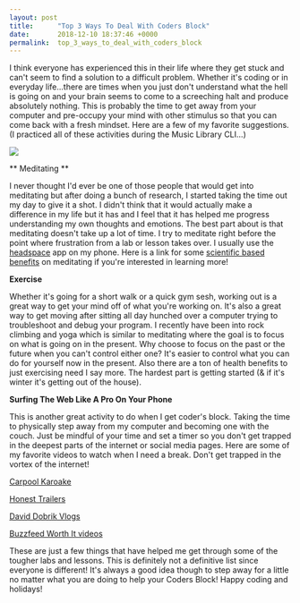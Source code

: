 ```yaml
---
layout: post
title:      "Top 3 Ways To Deal With Coders Block"
date:       2018-12-10 18:37:46 +0000
permalink:  top_3_ways_to_deal_with_coders_block
---
```


I think everyone has experienced this in their life where they get stuck and can't seem to find a solution to a difficult problem. Whether it's coding or in everyday life...there are times when you just don't understand what the hell is going on and your brain seems to come to a screeching halt and produce absolutely nothing. This is probably the time to get away from your computer and pre-occupy your mind with other stimulus so that you can come back with a fresh mindset. Here are a few of my favorite suggestions. (I practiced all of these activities during the Music Library CLI...)

 ![](https://i.gifer.com/HkF.gif)

** Meditating **

I never thought I'd ever be one of those people that would get into meditating but after doing a bunch of research, I started taking the time out my day to give it a shot. I didn't think that it would actually make a difference in my life but it has and I feel that it has helped me progress understanding my own thoughts and emotions. The best part about is that meditating doesn't take up a lot of time. I try to meditate right before the point where frustration from a lab or lesson takes over. I usually use the [headspace](https://www.headspace.com/) app on my phone. Here is a link for some [scientific based benefits](https://www.healthline.com/nutrition/12-benefits-of-meditation) on meditating if you're interested in learning more! 

**Exercise**

Whether it's going for a short walk or a quick gym sesh, working out is a great way to get your mind off of what you're working on. It's also a great way to get moving after sitting all day hunched over a computer trying to troubleshoot and debug your program. I recently have been into rock climbing and yoga which is similar to meditating where the goal is to focus on what is going on in the present. Why choose to focus on the past or the future when you can't control either one? It's easier to control what you can do for yourself now in the present. Also there are a ton of health benefits to just exercising need I say more. The hardest part is getting started (& if it's winter it's getting out of the house). 

**Surfing The Web Like A Pro On Your Phone**

This is another great activity to do when I get coder's block. Taking the time to physically step away from my computer and becoming one with the couch. Just be mindful of your time and set a timer so you don't get trapped in the deepest parts of the internet or social media pages. Here are some of my favorite videos to watch when I need a break. Don't get trapped in the vortex of the internet! 

[Carpool Karoake](https://www.youtube.com/watch?v=QjvzCTqkBDQ&list=PLZ1f3amS4y1ffYEhGZDtawaEyRQQu69Bw&ab_channel=TheLateLateShowwithJamesCorden)

[Honest Trailers](https://www.youtube.com/watch?v=vwqWao8xvig&ab_channel=ScreenJunkies)

[David Dobrik Vlogs](https://www.youtube.com/watch?v=iDCFgMYnkcs&ab_channel=DavidDobrik)

[Buzzfeed Worth It videos](https://www.youtube.com/watch?v=XmqLrbidKGU&ab_channel=BuzzFeedVideo)


These are just a few things that have helped me get through some of the tougher labs and lessons. This is definitely not a definitive list since everyone is different! It's always a good idea though to step away for a little no matter what you are doing to help your Coders Block! Happy coding and holidays!


